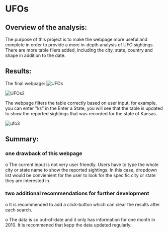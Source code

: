# UFOs
## Overview of the analysis:

The purpose of this project is to make the webpage more useful and complete in order to provide a more in-depth analysis of UFO sightings. There are more table filers added, including the city, state, country and shape in addition to the date.   

## Results:
The final webpage:
![UFOs](https://user-images.githubusercontent.com/102264298/173682009-270ad802-bb22-4ffe-95f3-5c9ae86c30a9.png)

![UFOs2](https://user-images.githubusercontent.com/102264298/173682019-22c2ba5c-6b1d-41eb-8b1b-877ad103afe5.png)

The webpage filters the table correctly based on user input, for example, you can enter "ks" in the Enter a State, you will see that the table is updated to show the reported sightings that was recorded for the state of Kansas. 

![ufo3](https://user-images.githubusercontent.com/102264298/173682037-9cd30c50-a088-4406-88a1-df7a346ad906.png)

## Summary:

### one drawback of this webpage

o   The current input is not very user friendly. Users have to type the whole city or state name to show the reported sightings. In this case, dropdown list would be convienient for the user to look for the specific city or state they are interested in.

### two additional recommendations for further development

o	It is recommended to add a click-button which can clear the results after each search.       
    
o	The data is so out-of-date and it only has information for one month in 2010. It is recommened that kepp the data updated regularly.
